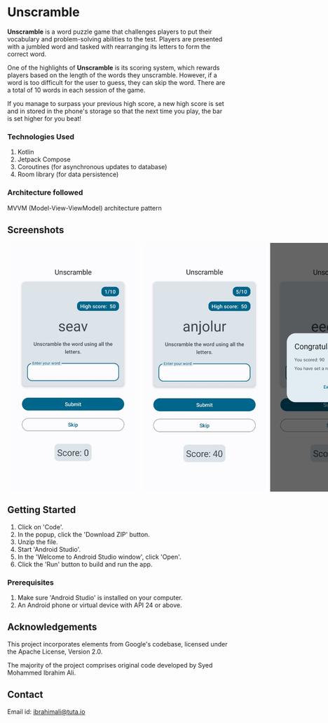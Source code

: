 # Unscramble

**Unscramble** is a word puzzle game that challenges players to put their vocabulary and problem-solving abilities to the test. Players are presented with a jumbled word and tasked with rearranging its letters to form the correct word. 

One of the highlights of **Unscramble** is its scoring system, which rewards players based on the length of the words they unscramble. However, if a word is too difficult for the user to guess, they can skip the word. There are a total of 10 words in each session of the game.

If you manage to surpass your previous high score, a new high score is set and in stored in the phone's storage
so that the next time you play, the bar is set higher for you beat!



### Technologies Used

1. Kotlin
2. Jetpack Compose
3. Coroutines (for asynchronous updates to database)
4. Room library (for data persistence)

### Architecture followed
MVVM (Model-View-ViewModel) architecture pattern

## Screenshots
<div style="display: flex;">
    <img src="U1.jpeg" alt="Screenshot 1" width="280" hspace="10";">
    <img src="U2.jpeg" alt="Screenshot 2" width="280" hspace="10";">
    <img src="U3.jpeg" alt="Screenshot 4" width="280">
</div>


## Getting Started

1. Click on 'Code'. 
2. In the popup, click the 'Download ZIP' button.
3. Unzip the file.
4. Start 'Android Studio'.
5. In the 'Welcome to Android Studio window', click 'Open'.
6. Click the 'Run' button to build and run the app.

### Prerequisites
1. Make sure 'Android Studio' is installed on your computer.
2. An Android phone or virtual device with API 24 or above.


## Acknowledgements

This project incorporates elements from Google's codebase, 
licensed under the Apache License, Version 2.0. 

The majority of the project comprises original code developed by Syed Mohammed Ibrahim Ali.

## Contact

Email id: ibrahimali@tuta.io
